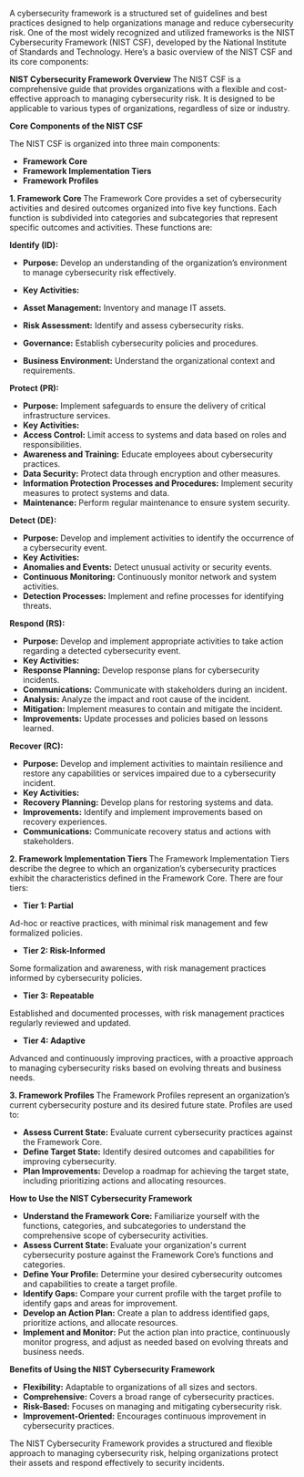 A cybersecurity framework is a structured set of guidelines and best practices designed to help organizations manage and reduce cybersecurity risk. One of the most widely recognized and utilized frameworks is the NIST Cybersecurity Framework (NIST CSF), developed by the National Institute of Standards and Technology. Here’s a basic overview of the NIST CSF and its core components:

<b> NIST Cybersecurity Framework Overview </b>
The NIST CSF is a comprehensive guide that provides organizations with a flexible and cost-effective approach to managing cybersecurity risk. It is designed to be applicable to various types of organizations, regardless of size or industry.

<b> Core Components of the NIST CSF </b>

The NIST CSF is organized into three main components:

* **Framework Core**
* **Framework Implementation Tiers**
* **Framework Profiles**
  
<b> 1. Framework Core  </b>
The Framework Core provides a set of cybersecurity activities and desired outcomes organized into five key functions. Each function is subdivided into categories and subcategories that represent specific outcomes and activities. These functions are:

<b>  Identify (ID):  </b>

* **Purpose:** Develop an understanding of the organization’s environment to manage cybersecurity risk effectively.

* **Key Activities:**
* **Asset Management:** Inventory and manage IT assets.
* **Risk Assessment:** Identify and assess cybersecurity risks.
* **Governance:** Establish cybersecurity policies and procedures.
* **Business Environment:** Understand the organizational context and requirements.

<b>  Protect (PR):  </b>

* **Purpose:** Implement safeguards to ensure the delivery of critical infrastructure services.
* **Key Activities:**
* **Access Control:** Limit access to systems and data based on roles and responsibilities.
* **Awareness and Training:** Educate employees about cybersecurity practices.
* **Data Security:** Protect data through encryption and other measures.
* **Information Protection Processes and Procedures:** Implement security measures to protect systems and data.
* **Maintenance:** Perform regular maintenance to ensure system security.

<b>  Detect (DE):  </b>

* **Purpose:** Develop and implement activities to identify the occurrence of a cybersecurity event.
* **Key Activities:**
* **Anomalies and Events:** Detect unusual activity or security events.
* **Continuous Monitoring:** Continuously monitor network and system activities.
* **Detection Processes:** Implement and refine processes for identifying threats.

<b>  Respond (RS):  </b>

* **Purpose:** Develop and implement appropriate activities to take action regarding a detected cybersecurity event.
* **Key Activities:**
* **Response Planning:** Develop response plans for cybersecurity incidents.
* **Communications:** Communicate with stakeholders during an incident.
* **Analysis:** Analyze the impact and root cause of the incident.
* **Mitigation:** Implement measures to contain and mitigate the incident.
* **Improvements:** Update processes and policies based on lessons learned.

<b>  Recover (RC):  </b>

* **Purpose:** Develop and implement activities to maintain resilience and restore any capabilities or services impaired due to a cybersecurity incident.
* **Key Activities:**
* **Recovery Planning:** Develop plans for restoring systems and data.
* **Improvements:** Identify and implement improvements based on recovery experiences.
* **Communications:** Communicate recovery status and actions with stakeholders.

<b>  2. Framework Implementation Tiers  </b>
The Framework Implementation Tiers describe the degree to which an organization’s cybersecurity practices exhibit the characteristics defined in the Framework Core. There are four tiers:

* **Tier 1: Partial**

Ad-hoc or reactive practices, with minimal risk management and few formalized policies.

* **Tier 2: Risk-Informed**

Some formalization and awareness, with risk management practices informed by cybersecurity policies.

* **Tier 3: Repeatable**

Established and documented processes, with risk management practices regularly reviewed and updated.

* **Tier 4: Adaptive**

Advanced and continuously improving practices, with a proactive approach to managing cybersecurity risks based on evolving threats and business needs.

<b>  3. Framework Profiles  </b>
The Framework Profiles represent an organization’s current cybersecurity posture and its desired future state. Profiles are used to:

* **Assess Current State:** Evaluate current cybersecurity practices against the Framework Core.
* **Define Target State:** Identify desired outcomes and capabilities for improving cybersecurity.
* **Plan Improvements:** Develop a roadmap for achieving the target state, including prioritizing actions and allocating resources.

<b>  How to Use the NIST Cybersecurity Framework  </b>

* **Understand the Framework Core:** Familiarize yourself with the functions, categories, and subcategories to understand the comprehensive scope of cybersecurity activities.
* **Assess Current State:** Evaluate your organization's current cybersecurity posture against the Framework Core’s functions and categories.
* **Define Your Profile:** Determine your desired cybersecurity outcomes and capabilities to create a target profile.
* **Identify Gaps:** Compare your current profile with the target profile to identify gaps and areas for improvement.
* **Develop an Action Plan:** Create a plan to address identified gaps, prioritize actions, and allocate resources.
* **Implement and Monitor:** Put the action plan into practice, continuously monitor progress, and adjust as needed based on evolving threats and business needs.

<b>  Benefits of Using the NIST Cybersecurity Framework  </b>

* **Flexibility:** Adaptable to organizations of all sizes and sectors.
* **Comprehensive:** Covers a broad range of cybersecurity practices.
* **Risk-Based:** Focuses on managing and mitigating cybersecurity risk.
* **Improvement-Oriented:** Encourages continuous improvement in cybersecurity practices.

The NIST Cybersecurity Framework provides a structured and flexible approach to managing cybersecurity risk, helping organizations protect their assets and respond effectively to security incidents.






